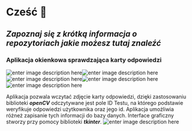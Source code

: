 # Cześć 👋
## *Zapoznaj się z krótką informacja o repozytoriach jakie możesz tutaj znaleźć*
### Aplikacja okienkowa sprawdzająca karty odpowiedzi
![enter image description here](https://img.shields.io/badge/Python-3776AB.svg?style=for-the-badge&logo=Python&logoColor=white)![enter image description here](https://img.shields.io/badge/OpenCV-5C3EE8.svg?style=for-the-badge&logo=OpenCV&logoColor=white)![enter image description here](https://img.shields.io/badge/MySQL-4479A1.svg?style=for-the-badge&logo=MySQL&logoColor=white)![enter image description here](https://img.shields.io/badge/Windows-0078D6.svg?style=for-the-badge&logo=Windows&logoColor=white)![enter image description here](https://img.shields.io/badge/PyCharm-000000.svg?style=for-the-badge&logo=PyCharm&logoColor=white)

Aplikacja pozwala wczytać zdjęcie karty odpowiedzi, dzięki zastosowaniu biblioteki ***openCV*** odczytywane jest pole ID Testu, na którego podstawie weryfikuje odpowiedzi użytkownika oraz jego id. Aplikacja umożliwia różneż zapisanie tych informacji do bazy danych. Interface graficzny stworzy przy pomocy biblioteki ***tkinter***. 
![enter image description here](https://github.com/MaciejPelczar/answer-verify/blob/main/22.jpg)
<!--
**MaciejPelczar/MaciejPelczar** is a ✨ _special_ ✨ repository because its `README.md` (this file) appears on your GitHub profile.

Here are some ideas to get you started:

- 🔭 I’m currently working on ...
- 🌱 I’m currently learning ...
- 👯 I’m looking to collaborate on ...
- 🤔 I’m looking for help with ...
- 💬 Ask me about ...
- 📫 How to reach me: ...
- 😄 Pronouns: ...
- ⚡ Fun fact: ...
-->

